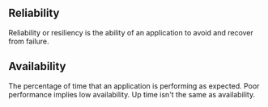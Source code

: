 ## Reliability
Reliability or resiliency is the ability of an application to avoid and recover from failure.

## Availability
The percentage of time that an application is performing as expected.
Poor performance implies low availability.
Up time isn't the same as availability.

